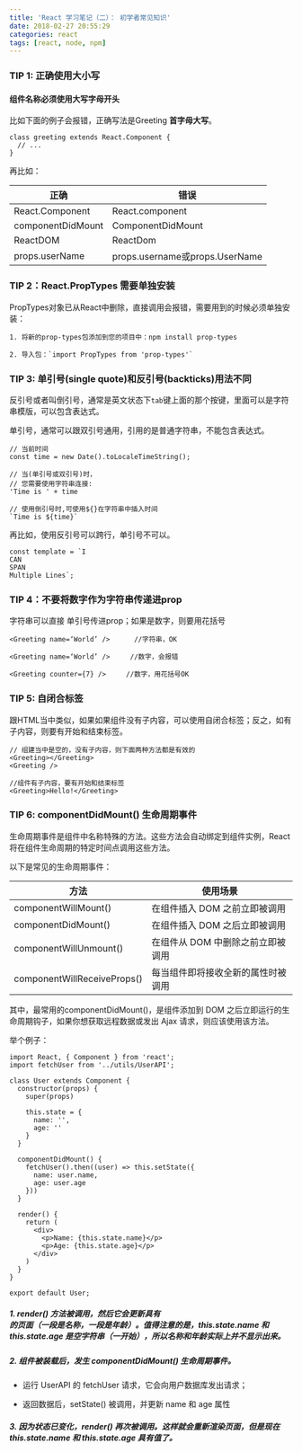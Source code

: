 ```yaml
---
title: 'React 学习笔记（二）： 初学者常见知识'
date: 2018-02-27 20:55:29
categories: react 
tags: [react, node, npm] 
---
```


### TIP 1: 正确使用大小写

#### 组件名称必须使用大写字母开头

比如下面的例子会报错，正确写法是Greeting **首字母大写**。

```
class greeting extends React.Component { 
  // ...
}
```

再比如：

正确|错误
---|---
React.Component|React.component
componentDidMount|ComponentDidMount
ReactDOM|ReactDom
props.userName|props.username或props.UserName

<!--more-->

### TIP 2：React.PropTypes 需要单独安装

PropTypes对象已从React中删除，直接调用会报错，需要用到的时候必须单独安装：

```
1. 将新的prop-types包添加到您的项目中：npm install prop-types

2. 导入包：`import PropTypes from 'prop-types'`
```

### TIP 3:  单引号(single quote)和反引号(backticks)用法不同

反引号或者叫倒引号，通常是英文状态下`tab`键上面的那个按键，里面可以是字符串模版，可以包含表达式。

单引号，通常可以跟双引号通用，引用的是普通字符串，不能包含表达式。

```
// 当前时间
const time = new Date().toLocaleTimeString();

// 当(单引号或双引号)时，
// 您需要使用字符串连接:
'Time is ' + time

// 使用倒引号时,可使用${}在字符串中插入时间
`Time is ${time}`
```
再比如，使用反引号可以跨行，单引号不可以。

```
const template = `I
CAN
SPAN
Multiple Lines`;
```

### TIP 4：不要将数字作为字符串传递进prop

字符串可以直接 单引号传进prop；如果是数字，则要用花括号

```
<Greeting name=‘World’ />      //字符串，OK

<Greeting name=‘World’ />     //数字，会报错

<Greeting counter={7} />     //数字，用花括号OK
```
### TIP 5: 自闭合标签

跟HTML当中类似，如果如果组件没有子内容，可以使用自闭合标签；反之，如有子内容，则要有开始和结束标签。

```
// 组建当中是空的，没有子内容，则下面两种方法都是有效的
<Greeting></Greeting>
<Greeting />

//组件有子内容，要有开始和结束标签
<Greeting>Hello!</Greeting>
```

### TIP 6:  componentDidMount() 生命周期事件

生命周期事件是组件中名称特殊的方法。这些方法会自动绑定到组件实例，React 将在组件生命周期的特定时间点调用这些方法。

以下是常见的生命周期事件：

方法|使用场景
---|---
componentWillMount()|在组件插入 DOM 之前立即被调用
componentDidMount()|在组件插入 DOM 之后立即被调用
componentWillUnmount()|在组件从 DOM 中删除之前立即被调用
componentWillReceiveProps()|每当组件即将接收全新的属性时被调用

其中，最常用的componentDidMount()，是组件添加到 DOM 之后立即运行的生命周期钩子，如果你想获取远程数据或发出 Ajax 请求，则应该使用该方法。

举个例子：

```
import React, { Component } from 'react';
import fetchUser from '../utils/UserAPI';

class User extends Component {
  constructor(props) {
    super(props)

    this.state = {
      name: '',
      age: ''
    }
  }

  componentDidMount() {
    fetchUser().then((user) => this.setState({
      name: user.name,
      age: user.age
    }))
  }

  render() {
    return (
      <div>
        <p>Name: {this.state.name}</p>
        <p>Age: {this.state.age}</p>
      </div>
    )
  }
}

export default User;
```
##### 1. render() 方法被调用，然后它会更新具有<div> 的页面（一段是名称，一段是年龄）。值得注意的是，this.state.name 和 this.state.age 是空字符串（一开始），所以名称和年龄实际上并不显示出来。

##### 2. 组件被装载后，发生 componentDidMount() 生命周期事件。

* 运行 UserAPI 的 fetchUser 请求，它会向用户数据库发出请求；

* 返回数据后，setState() 被调用，并更新 name 和 age 属性

##### 3. 因为状态已变化，render() 再次被调用。这样就会重新渲染页面，但是现在 this.state.name 和 this.state.age 具有值了。



